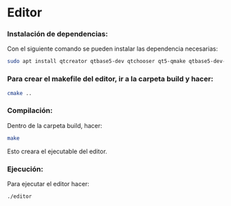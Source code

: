 # Editor
### Instalación de dependencias:
Con el siguiente comando se pueden instalar las dependencia necesarias:
```sh
sudo apt install qtcreator qtbase5-dev qtchooser qt5-qmake qtbase5-dev-tools
```

### Para crear el makefile del editor, ir a la carpeta build y hacer:
```sh
cmake ..
```

### Compilación:
Dentro de la carpeta build, hacer:
```sh
make
```
Esto creara el ejecutable del editor.

### Ejecución:
Para ejecutar el editor hacer:
```sh
./editor
```

